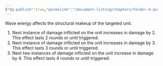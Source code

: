 ```yaml
---
{"dg-publish":true,"permalink":"/document-listing/chapters/folder-4-assembly/weapon-folder/damage-tags-folder/tag-resonance/"}
---
```


Wave energy affects the structural makeup of the targeted unit. 
1. Next instance of damage inflicted on the unit increases in damage by 2. This effect lasts 2 rounds or until triggered.
2. Next instance of damage inflicted on the unit increases in damage by 3. This effect lasts 3 rounds or until triggered.
3. Next two instances of damage inflicted on the unit increase in damage by 4. This effect lasts 4 rounds or until triggered.